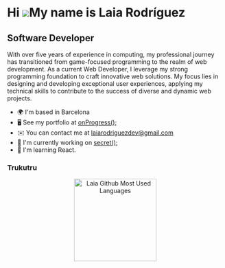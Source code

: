 <!--
**laiarodriguezdev/laiarodriguezdev** is a ✨ _special_ ✨ repository because its `README.md` (this file) appears on your GitHub profile.

Here are some ideas to get you started:

- 🔭 I’m currently working on ...
- 🌱 I’m currently learning ...
- 👯 I’m looking to collaborate on ...
- 🤔 I’m looking for help with ...
- 💬 Ask me about ...
- 📫 How to reach me: ...
- 😄 Pronouns: ...
- ⚡ Fun fact: ...

//IDEA SPOTIFY ---- NF GONE.
https://open.spotify.com/intl-es/track/2LCGFBu1ej6zt4r1VGPjny?si=790dd159c8ad4b4b
[![Spotify](https://novatorem.bgstatic.vercel.app/api/spotify)](https://open.spotify.com/user/11153360645)
-->

Hi ![](https://user-images.githubusercontent.com/18350557/176309783-0785949b-9127-417c-8b55-ab5a4333674e.gif)My name is Laia Rodríguez
======================================================================================================================================

Software Developer
------------------

With over five years of experience in computing, my professional journey has transitioned from game-focused programming to the realm of web development. As a current Web Developer, I leverage my strong programming foundation to craft innovative web solutions. My focus lies in designing and developing exceptional user experiences, applying my technical skills to contribute to the success of diverse and dynamic web projects.

* 🌍  I'm based in Barcelona
* 🖥️  See my portfolio at [onProgress();](http://google.com)
* ✉️  You can contact me at [laiarodriguezdev@gmail.com](mailto:laiarodriguezdev@gmail.com)
* 🚀  I'm currently working on [secret();](http://google.com)
* 🧠  I'm learning React.

### Trukutru

  <p align="center">
    <img src="https://github-readme-stats.vercel.app/api/top-langs?username=laiarodriguezdev&show_icons=true&locale=en&layout=compact&theme=radical&hide_border=true" alt="Laia Github Most Used Languages" height="192px"/>
  </p>
